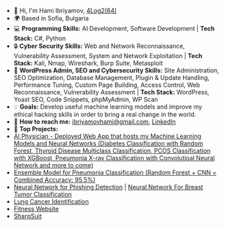 - 👋 Hi, I'm Hami Ibriyamov, [4Log2(64)](24_years_old)
- 🌍 Based in Sofia, Bulgaria
- 💻 **Programming Skills:** AI Development, Software Development | **Tech Stack:** C#, Python
- 🔒 **Cyber Security Skills:** Web and Network Reconnaissance, Vulnerability Assessment, System and Network Exploitation | **Tech Stack:** Kali, Nmap, Wireshark, Burp Suite, Metasploit
- 🧠 **WordPress Admin, SEO and Cybersecurity Skills:** Site Administration, SEO Optimization, Database Management, Plugin & Update Handling, Performance Tuning, Custom Page Building, Access Control, Web Reconnaissance, Vulnerability Assessment | **Tech Stack:** WordPress, Yoast SEO, Code Snippets, phpMyAdmin, WP Scan
- 💡 **Goals:** Develop useful machine learning models and improve my ethical hacking skills in order to bring a real change in the world.
- 💬 **How to reach me:** [ibriyamovhami@gmail.com](https://mail.google.com/mail/u/ibriyamovhami@gmail.com/#compose), [LinkedIn](https://www.linkedin.com/in/hami-ibriyamov-727146268/)
- 🚀 **Top Projects:**
- [AI Physician - Deployed Web App that hosts my Machine Learning Models and Neural Networks (Diabetes Classification with Random Forest, Thyroid Disease Multiclass Classification, PCOS Classification with XGBoost, Pneumonia X-ray Classification with Convolutioal Neural Network and more to come)](https://github.com/hamii31/ai_medic)  
- [Ensemble Model for Pneumonia Classification (Random Forest + CNN = Combined Accuracy: 95.5%)](https://github.com/hamii31/Stanford-University-ML-Specialization/blob/main/Advanced%20Learning%20Algorithms/Week%204/Personal%20Projects/Ensemble%20Model%20for%20Pneumonia%20Classification.py)
- [Neural Network for Phishing Detection](https://github.com/hamii31/Stanford-University-ML-Specialization/blob/main/Advanced%20Learning%20Algorithms/Week%201/Personal%20Projects/PhishingDetectionMultilayeredPeceptron.py) | [Neural Network For Breast Tumor Classification](https://github.com/hamii31/Stanford-University-ML-Specialization/blob/main/Advanced%20Learning%20Algorithms/Week%201/Personal%20Projects/BreastCancerMultilayerPerceptronClassification.py)
- [Lung Cancer Identification](https://github.com/hamii31/Stanford-University-ML-Specialization/blob/main/Supervised%20Machine%20Learning/Week%203/Personal%20Projects/LungCancerIdentification.py)
- [Fitness Website](https://github.com/hamii31/LiftingDomeVS)
- [SharpSuit](https://github.com/hamii31/SharpSuit)
